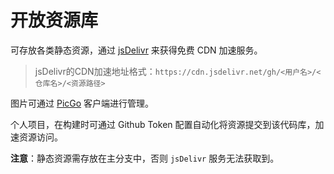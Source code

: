 # 开放资源库

可存放各类静态资源，通过 [jsDelivr](https://www.jsdelivr.com/) 来获得免费 CDN 加速服务。

> jsDelivr的CDN加速地址格式：`https://cdn.jsdelivr.net/gh/<用户名>/<仓库名>/<资源路径>`

图片可通过 [PicGo](https://github.com/Molunerfinn/PicGo) 客户端进行管理。

个人项目，在构建时可通过 Github Token 配置自动化将资源提交到该代码库，加速资源访问。


**注意**：静态资源需存放在主分支中，否则 `jsDelivr` 服务无法获取到。

